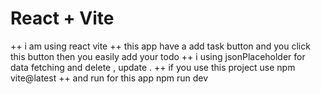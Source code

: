 # React + Vite
++ i am using react vite 
++ this app have a add task button and you click this button then you easily add your todo
++ i using jsonPlaceholder for data fetching and delete , update .
++ if you use this project use npm vite@latest 
++ and run for this app npm run dev
